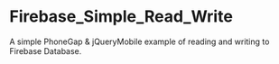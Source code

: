 # Firebase_Simple_Read_Write
A simple PhoneGap &amp; jQueryMobile example of reading and writing to Firebase Database. 
